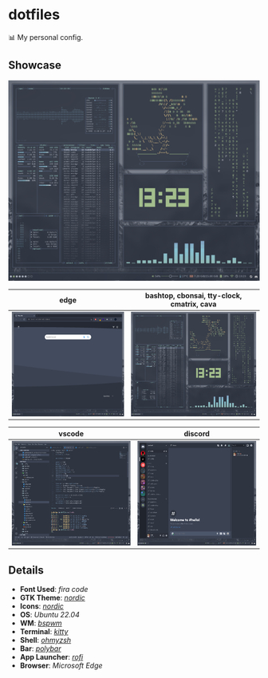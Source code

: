 # dotfiles

📊 My personal config.

## Showcase

<img src="assets/desktop.png">

|edge|bashtop, cbonsai, tty-clock, cmatrix, cava|
|-|-|
|<img height="210px" src="assets/edge.png">|<img height="210px" src="assets/desktop.png">|

|vscode|discord|
|-|-|
|<img height="210px" src="assets/vscode.png">|<img height="210px" src="assets/discord.png">|

## Details

- **Font Used**: _fira code_
- **GTK Theme**: _[nordic](https://github.com/EliverLara/Nordic)_
- **Icons**: _[nordic](https://github.com/EliverLara/Nordic)_
- **OS**: _Ubuntu 22.04_
- **WM**: _[bspwm](https://github.com/baskerville/bspwm)_
- **Terminal**: _[kitty](https://github.com/kovidgoyal/kitty)_
- **Shell**: _[ohmyzsh](https://github.com/ohmyzsh/ohmyzsh)_
- **Bar**: _[polybar](https://github.com/polybar/polybar)_
- **App Launcher**: _[rofi](https://github.com/davatorium/rofi)_
- **Browser**: _Microsoft Edge_
